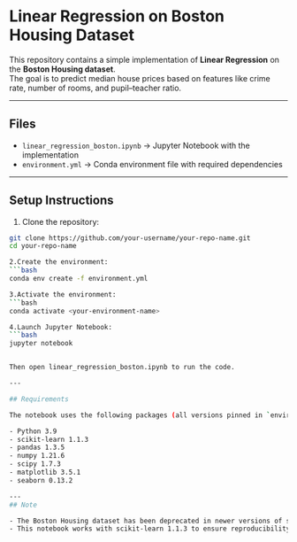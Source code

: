 # Linear Regression on Boston Housing Dataset 

This repository contains a simple implementation of **Linear Regression** on the **Boston Housing dataset**.  
The goal is to predict median house prices based on features like crime rate, number of rooms, and pupil–teacher ratio.

---

## Files
- `linear_regression_boston.ipynb` → Jupyter Notebook with the implementation  
- `environment.yml` → Conda environment file with required dependencies  

---

## Setup Instructions

1. Clone the repository:
```bash
git clone https://github.com/your-username/your-repo-name.git
cd your-repo-name

2.Create the environment:
```bash
conda env create -f environment.yml

3.Activate the environment:
```bash
conda activate <your-environment-name>

4.Launch Jupyter Notebook:
```bash
jupyter notebook


Then open linear_regression_boston.ipynb to run the code.

---

## Requirements

The notebook uses the following packages (all versions pinned in `environment.yml`):

- Python 3.9
- scikit-learn 1.1.3
- pandas 1.3.5
- numpy 1.21.6
- scipy 1.7.3
- matplotlib 3.5.1
- seaborn 0.13.2

---
## Note

- The Boston Housing dataset has been deprecated in newer versions of scikit-learn.
- This notebook works with scikit-learn 1.1.3 to ensure reproducibility.


